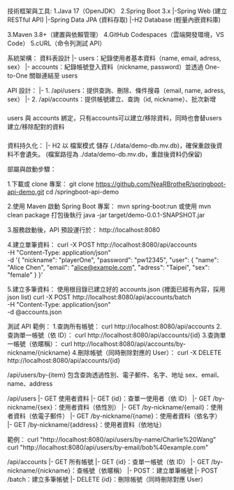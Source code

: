 技術框架與工具:
1.Java 17（OpenJDK）
2.Spring Boot 3.x
  |-Spring Web (建立 RESTful API)
  |-Spring Data JPA (資料存取)
  |-H2 Database (輕量內嵌資料庫)

3.Maven 3.8+（建置與依賴管理）
4.GitHub Codespaces（雲端開發環境，VS Code）
5.cURL（命令列測試 API）

系統架構：
資料表設計
 |- users：紀錄使用者基本資料（name, email, adress, sex）
 |- accounts：紀錄帳號登入資料（nickname, password）並透過 One-to-One 關聯連結至 users

 API 設計：
  |- 1. /api/users：提供查詢、刪除、條件搜尋（email, name, adress, sex）
  |- 2. /api/accounts：提供帳號建立、查詢（id, nickname）、批次新增

###
users 與 accounts 綁定，只有accounts可以建立/移除資料，同時也會替users建立/移除配對的資料
###

資料持久化：
  |- H2 以 檔案模式 儲存 (./data/demo-db.mv.db)，確保重啟後資料不會遺失。
  (檔案路徑為 ./data/demo-db.mv.db，重啟後資料仍保留)

部屬與啟動步驟：

1.下載或 clone 專案：
   git clone https://github.com/NeaRBrotheR/springboot-api-demo.git
   cd /springboot-api-demo

2.使用 Maven 啟動 Spring Boot 專案：
   mvn spring-boot:run
   或使用 mvn clean package 打包後執行 java -jar target/demo-0.0.1-SNAPSHOT.jar
   
3.服務啟動後，API 預設運行於：
   http://localhost:8080
   
4.建立單筆資料：
curl -X POST http://localhost:8080/api/accounts \
  -H "Content-Type: application/json" \
  -d '{
    "nickname": "playerOne",
    "password": "pw12345",
    "user": {
      "name": "Alice Chen",
      "email": "alice@example.com",
      "adress": "Taipei",
      "sex": "female"
    }
  }'

5.建立多筆資料：
使用根目錄已建立好的 accounts.json (裡面已經有內容，採用json list)
curl -X POST http://localhost:8080/api/accounts/batch \
  -H "Content-Type: application/json" \
  -d @accounts.json

測試 API 範例：
1.查詢所有帳號： curl http://localhost:8080/api/accounts
2.查詢單一帳號（依 ID）： curl http://localhost:8080/api/accounts/{id}
3.查詢單一帳號（依暱稱）： curl http://localhost:8080/api/accounts/by-nickname/{nickname}
4.刪除帳號（同時刪除對應的 User）： curl -X DELETE http://localhost:8080/api/accounts/{id}

/api/users/by-{item} 包含查詢透過性別、電子郵件、名字、地址
sex、email、name、address

/api/users
  |- GET 使用者資料
  |- GET {id}：查單一使用者（依 ID）
  |- GET /by-nickname/{sex}：使用者資料（依性別）
  |- GET /by-nickname/{email}：使用者資料（依電子郵件）
  |- GET /by-nickname/{name}：使用者資料（依名字）
  |- GET /by-nickname/{address}：使用者資料（依地址）

範例：
curl "http://localhost:8080/api/users/by-name/Charlie%20Wang"
curl "http://localhost:8080/api/users/by-email/bob%40example.com"

/api/accounts
  |- GET 所有帳號
  |- GET {id}：查單一帳號（依 ID）
  |- GET /by-nickname/{nickname}：查帳號（依暱稱）
  |- POST：建立單筆帳號
  |- POST /batch：建立多筆帳號
  |- DELETE {id}：刪除帳號（同時刪除對應 User）
